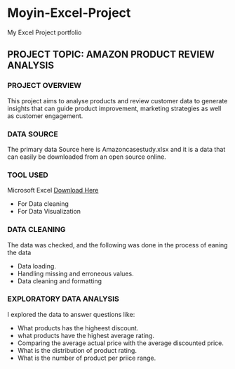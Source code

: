 # Moyin-Excel-Project
My Excel Project portfolio

## PROJECT TOPIC: AMAZON PRODUCT REVIEW ANALYSIS
### PROJECT OVERVIEW
This project aims to analyse products and review customer data to generate insights that can guide product improvement, marketing strategies as well as customer engagement.

### DATA SOURCE
The primary data Source here is Amazoncasestudy.xlsx and it is a data that can easily be downloaded from an open source online.

### TOOL USED
Microsoft Excel [Download Here](https://www.microsoft.com/en-us/microsoft-365/excel)
 - For Data cleaning
 - For Data Visualization

### DATA CLEANING
The data was checked, and the following was done in the process of eaning the data
 - Data loading.
 - Handling missing and erroneous values.
 - Data cleaning and formatting

### EXPLORATORY DATA ANALYSIS
I explored the data to answer questions like:
 - What products has the higheest discount.
 - what products have the highest average rating.
 - Comparing the average actual price with the average discounted price.
 - What is the distribution of product rating.
 - What is the number of product per priice range.
